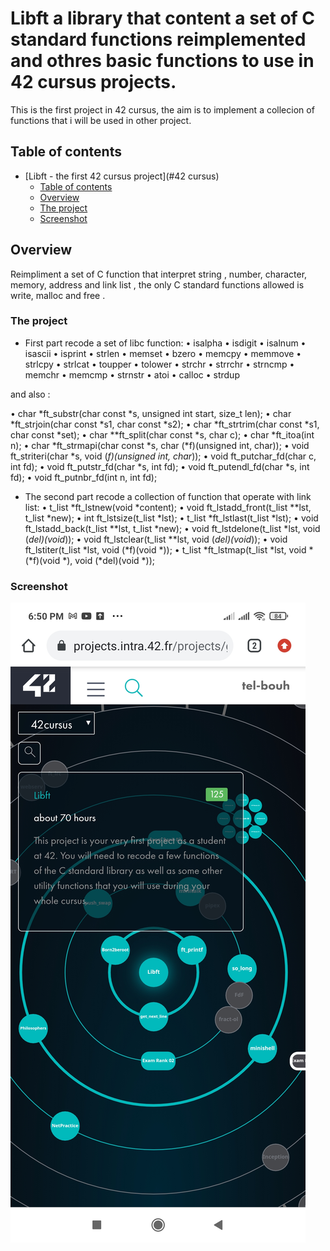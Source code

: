 # Libft a library that content a set of C standard functions reimplemented and othres basic functions to use in 42 cursus projects.

This is the first project in 42 cursus, the aim is to implement a  collecion of functions that i will be used in other project.  

## Table of contents

- [Libft - the first 42 cursus project](#42 cursus)
  - [Table of contents](#table-of-contents)
  - [Overview](#overview)
  - [The project](#the-project)
  - [Screenshot](#screenshot)
  


## Overview

Reimpliment a set of C function that interpret string , number, character, memory, address and link list , the only C standard functions allowed is write, malloc and free .

### The project

- First part recode a set of libc function:
  • isalpha
  • isdigit
  • isalnum
  • isascii
  • isprint
  • strlen
  • memset
  • bzero
  • memcpy
  • memmove
  • strlcpy
  • strlcat
  • toupper
  • tolower
  • strchr
  • strrchr
  • strncmp
  • memchr
  • memcmp
  • strnstr
  • atoi
  • calloc
  • strdup

and also :

  • char *ft_substr(char const *s, unsigned int start, size_t len);
  • char *ft_strjoin(char const *s1, char const *s2);
  • char *ft_strtrim(char const *s1, char const *set);
  • char **ft_split(char const *s, char c);
  • char *ft_itoa(int n);
  • char *ft_strmapi(char const *s, char (*f)(unsigned int, char));
  • void ft_striteri(char *s, void (*f)(unsigned int, char*));
  • void ft_putchar_fd(char c, int fd);
  • void ft_putstr_fd(char *s, int fd);
  • void ft_putendl_fd(char *s, int fd);
  • void ft_putnbr_fd(int n, int fd);
  
  
- The second part recode a collection of function that operate with link list:
  • t_list *ft_lstnew(void *content);
  • void ft_lstadd_front(t_list **lst, t_list *new);
  • int ft_lstsize(t_list *lst);
  • t_list *ft_lstlast(t_list *lst);
  • void ft_lstadd_back(t_list **lst, t_list *new);
  • void ft_lstdelone(t_list *lst, void (*del)(void*));
  • void ft_lstclear(t_list **lst, void (*del)(void*));
  • void ft_lstiter(t_list *lst, void (*f)(void *));
  • t_list *ft_lstmap(t_list *lst, void *(*f)(void *), void (*del)(void *));

### Screenshot

![Result](./screenshot/Libft.jpg)
